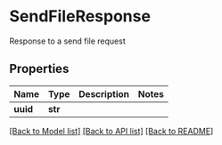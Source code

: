 # SendFileResponse

Response to a send file request
## Properties
Name | Type | Description | Notes
------------ | ------------- | ------------- | -------------
**uuid** | **str** |  | 

[[Back to Model list]](../README.md#documentation-for-models) [[Back to API list]](../README.md#documentation-for-api-endpoints) [[Back to README]](../README.md)


